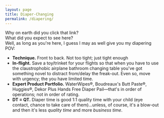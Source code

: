```yaml
---
layout: page
title: Diaper-Changing
permalink: /diapering/
---
```

Why on earth did you click that link?  
What did you expect to see here?  
Well, as long as you're here, I guess I may as well give you my diapering POV:
- **Technique.** Front to back. Not too tight; just tight enough
- **In-flight.** Save a toy/trinket for your flights so that when you have to use the claustrophobic airplane bathroom changing table you've got something novel to distract from/delay the freak-out. Even so, move with urgency; the you have limited time. 
- **Expert Product Portfolio.** WaterWipes®, Boudreaux's Butt Paste®, Huggies®, Dekor Plus Hands Free Diaper Pail—that's in order of operations; not in order of rating.
- **DT = QT.** Diaper time is good 1:1 quality time with your child (eye contact, chance to take care of them)...unless, of course, it's a blow-out and then it's less *quality time* and more *business time*.